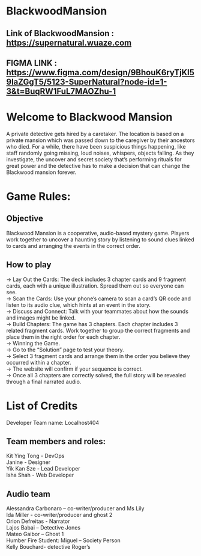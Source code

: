 # BlackwoodMansion
## Link of BlackwoodMansion : https://supernatural.wuaze.com
## FIGMA LINK : https://www.figma.com/design/9BhouK6ryTjKl59laZGgT5/5123-SuperNatural?node-id=1-3&t=BuqRW1FuL7MAOZhu-1

# Welcome to Blackwood Mansion

A private detective gets hired by a caretaker. The location is based on a private mansion which was passed down to the caregiver by their ancestors who died. For a while, there have been suspicious things happening, like staff randomly going missing, loud noises, whispers, objects falling. As they investigate, the uncover and secret society that’s performing rituals for great power and the detective has to make a decision that can change the Blackwood mansion forever. 

# Game Rules:
## Objective
Blackwood Mansion is a cooperative, audio-based mystery game. Players work together to uncover a haunting story by listening to sound clues linked to cards and arranging the events in the correct order.

## How to play
-> Lay Out the Cards: The deck includes 3 chapter cards and 9 fragment cards, each with a unique illustration. Spread them out so everyone can see.  
-> Scan the Cards: Use your phone’s camera to scan a card’s QR code and listen to its audio clue, which hints at an event in the story.  
-> Discuss and Connect: Talk with your teammates about how the sounds and images might be linked.  
-> Build Chapters: The game has 3 chapters. Each chapter includes 3 related fragment cards. Work together to group the correct fragments and place them in the right order for each chapter.  
-> Winning the Game.  
-> Go to the “Solution” page to test your theory.   
-> Select 3 fragment cards and arrange them in the order you believe they occurred within a chapter.  
-> The website will confirm if your sequence is correct.  
-> Once all 3 chapters are correctly solved, the full story will be revealed through a final narrated audio. 

# List of Credits
Developer Team name: Localhost404 

## Team members and roles: 
Kit Ying Tong - DevOps  
Janine - Designer  
Yik Kan Sze - Lead Developer  
Isha Shah - Web Developer 

## Audio team
Alessandra Carbonaro – co-writer/producer and Ms Lily  
Ida Miller - co-writer/producer and ghost 2  
Orion Defreitas - Narrator  
Lajos Babai – Detective Jones  
Mateo Gaibor – Ghost 1  
Humber Fire Student: Miguel – Society Person  
Kelly Bouchard- detective Roger’s 
 
